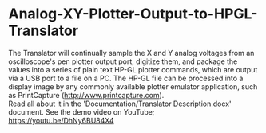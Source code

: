 # Analog-XY-Plotter-Output-to-HPGL-Translator
The Translator will continually sample the X and Y analog voltages from an oscilloscope's pen plotter output port, digitize them, and package the values into a series of plain text HP-GL plotter commands, which are output via a USB port to a file on a PC. The HP-GL file can be processed into a display image by any commonly available plotter emulator application, such as PrintCapture (http://www.printcapture.com).<BR>
Read all about it in the 'Documentation/Translator Description.docx' document.
See the demo video on YouTube; https://youtu.be/DhNy6BU84X4
